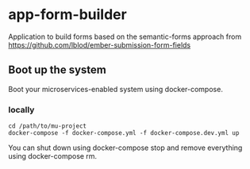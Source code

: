 # app-form-builder
Application to build forms based on the semantic-forms approach from https://github.com/lblod/ember-submission-form-fields

## Boot up the system
Boot your microservices-enabled system using docker-compose.

### locally
```
cd /path/to/mu-project
docker-compose -f docker-compose.yml -f docker-compose.dev.yml up
```
You can shut down using docker-compose stop and remove everything using docker-compose rm.

